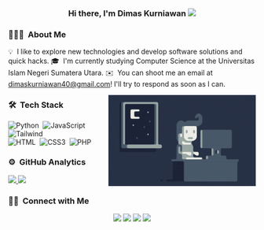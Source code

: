 <h3 align="center">
  Hi there, I'm Dimas Kurniawan
  <img src="https://media.giphy.com/media/hvRJCLFzcasrR4ia7z/giphy.gif" width="28">
</h3>

<!-- ## 👋 &nbsp;Hey there! I'm Aditya -->

### 👨🏻‍💻 &nbsp;About Me

💡 &nbsp;I like to explore new technologies and develop software solutions and quick hacks.
🎓 &nbsp;I'm currently studying Computer Science at the Universitas Islam Negeri Sumatera Utara.
✉️ &nbsp;You can shoot me an email at dimaskurniawan40@gmail.com! I'll try to respond as soon as I can.

<img alt="Night Coding" src="https://raw.githubusercontent.com/AVS1508/AVS1508/master/assets/Night-Coding.gif" align="right"/>

### 🛠 &nbsp;Tech Stack

![Python](https://img.shields.io/badge/-Python-05122A?style=flat&logo=python)&nbsp;
![JavaScript](https://img.shields.io/badge/-JavaScript-05122A?style=flat&logo=javascript)&nbsp;
![Tailwind](https://img.shields.io/badge/-Bootstrap-05122A?style=flat&logo=tailwind-css&logoColor=white)\
![HTML](https://img.shields.io/badge/-HTML-05122A?style=flat&logo=HTML5)&nbsp;
![CSS3](https://img.shields.io/badge/-CSS3-1572B6?logo=css3)&nbsp;
![PHP](https://img.shields.io/badge/-PHP-05122A?style=flat&logo=PHP)&nbsp;

### ⚙️ &nbsp;GitHub Analytics

<p>
<a href="https://github.com/AVS1508">
  <img height="180em" src="https://github-readme-stats-eight-theta.vercel.app/api?username=kdimas12&show_icons=true&theme=algolia&include_all_commits=true&count_private=true"/>
  <img height="180em" src="https://github-readme-stats-eight-theta.vercel.app/api/top-langs/?username=kdimas12&layout=compact&langs_count=8&theme=algolia"/>
</a>
</p>

### 🤝🏻 &nbsp;Connect with Me

<p align="center">
<a href="https://kdimas.vercel.app/"><img src="https://img.shields.io/badge/-adityavsingh.com-3423A6?style=flat&logo=Google-Chrome&logoColor=white"/></a>
<a href="https://linkedin.com/in/dimaskurniawan40"><img src="https://img.shields.io/badge/-Dimas%20Kurniawan-0077B5?style=flat&logo=Linkedin&logoColor=white"/></a>
<a href="mailto:dimaskurniawan40@gmail.com"><img src="https://img.shields.io/badge/-dimaskurniawan40@gmail.com-D14836?style=flat&logo=Gmail&logoColor=white"/></a>
<a href="https://instagram.com/kdimas29"><img src="https://img.shields.io/badge/-@kdimas29-E4405F?style=flat&logo=Instagram&logoColor=white"/></a>
</p>
